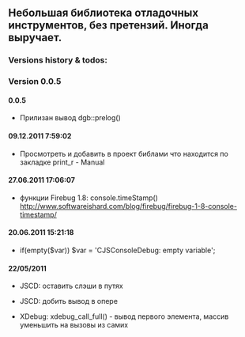 ## Небольшая библиотека отладочных инструментов, без претензий. Иногда выручает.

### Versions history & todos:
### Version 0.0.5

#### 0.0.5
-   Прилизан вывод dgb::prelog()

#### 09.12.2011 7:59:02
-   Просмотреть и добавить в проект библами что находится по закладке print_r - Manual

#### 27.06.2011 17:06:07
-   функции Firebug 1.8: console.timeStamp()
  http://www.softwareishard.com/blog/firebug/firebug-1-8-console-timestamp/

#### 20.06.2011 15:21:18
+   if(empty($var)) $var = 'CJSConsoleDebug: empty variable';

#### 22/05/2011

+   JSCD: оставить слэши в путях
-   JSCD: добить вывод в опере
+   XDebug: xdebug_call_full() - вывод первого элемента, массив уменьшить на вызовы из самих

